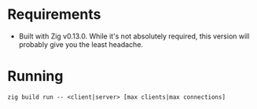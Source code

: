 # Requirements

- Built with Zig v0.13.0. While it's not absolutely required, this version will probably give you the least headache.

# Running

```zig build run -- <client|server> [max clients|max connections]```